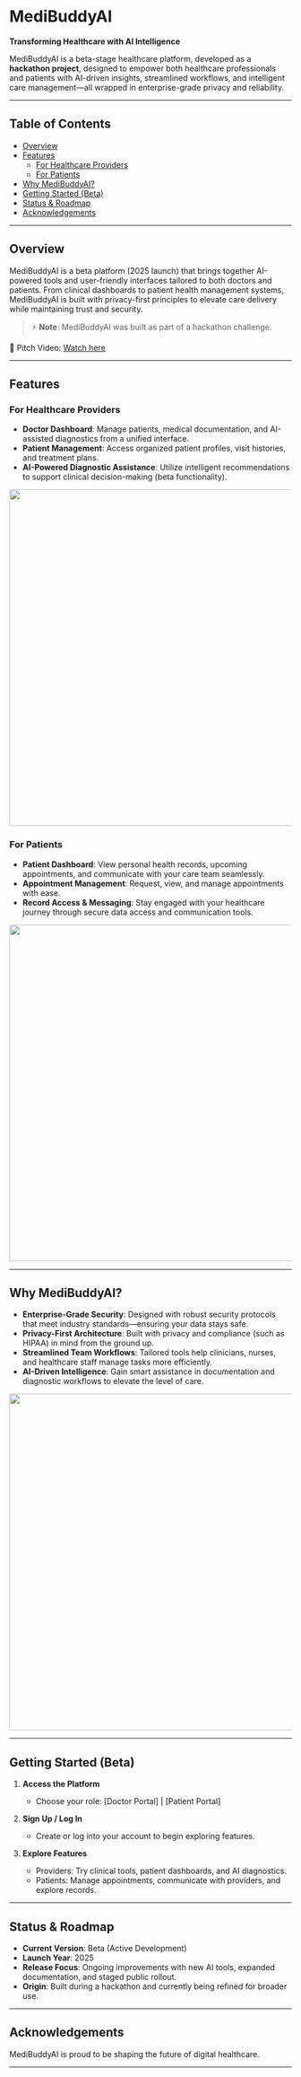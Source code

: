 # MediBuddyAI

**Transforming Healthcare with AI Intelligence**

MediBuddyAI is a beta-stage healthcare platform, developed as a **hackathon project**, designed to empower both healthcare professionals and patients with AI-driven insights, streamlined workflows, and intelligent care management—all wrapped in enterprise-grade privacy and reliability.

---

##  Table of Contents

- [Overview](#overview)  
- [Features](#features)  
  - [For Healthcare Providers](#for-healthcare-providers)  
  - [For Patients](#for-patients)  
- [Why MediBuddyAI?](#why-medibuddyai)  
- [Getting Started (Beta)](#getting-started-beta)  
- [Status & Roadmap](#status--roadmap)  
- [Acknowledgements](#acknowledgements)  

---

## Overview

MediBuddyAI is a beta platform (2025 launch) that brings together AI-powered tools and user-friendly interfaces tailored to both doctors and patients. From clinical dashboards to patient health management systems, MediBuddyAI is built with privacy-first principles to elevate care delivery while maintaining trust and security.  

> ⚡ **Note**: MediBuddyAI was built as part of a hackathon challenge.

  🎥 Pitch Video: [Watch here](https://drive.google.com/file/d/1iev2jM8pZB7WYN-cRH8BM3xswjD8g7Ni)

---

## Features

### For Healthcare Providers
- **Doctor Dashboard**: Manage patients, medical documentation, and AI-assisted diagnostics from a unified interface.  
- **Patient Management**: Access organized patient profiles, visit histories, and treatment plans.  
- **AI-Powered Diagnostic Assistance**: Utilize intelligent recommendations to support clinical decision-making (beta functionality).
<img src="./app/asset/doctor_dashbaord.png" width="600"/>  

### For Patients
- **Patient Dashboard**: View personal health records, upcoming appointments, and communicate with your care team seamlessly.  
- **Appointment Management**: Request, view, and manage appointments with ease.  
- **Record Access & Messaging**: Stay engaged with your healthcare journey through secure data access and communication tools.
<img src="./app/asset/patient_dashbaord.png" width="600"/>  

---

## Why MediBuddyAI?

- **Enterprise-Grade Security**: Designed with robust security protocols that meet industry standards—ensuring your data stays safe.  
- **Privacy-First Architecture**: Built with privacy and compliance (such as HIPAA) in mind from the ground up.  
- **Streamlined Team Workflows**: Tailored tools help clinicians, nurses, and healthcare staff manage tasks more efficiently.  
- **AI-Driven Intelligence**: Gain smart assistance in documentation and diagnostic workflows to elevate the level of care.

<img src="./app/asset/main_menu.png" width="600"/>  

---

## Getting Started (Beta)

1. **Access the Platform**  
   - Choose your role: [Doctor Portal] | [Patient Portal]

2. **Sign Up / Log In**  
   - Create or log into your account to begin exploring features.

3. **Explore Features**  
   - Providers: Try clinical tools, patient dashboards, and AI diagnostics.  
   - Patients: Manage appointments, communicate with providers, and explore records.

---

## Status & Roadmap

- **Current Version**: Beta (Active Development)  
- **Launch Year**: 2025  
- **Release Focus**: Ongoing improvements with new AI tools, expanded documentation, and staged public rollout.  
- **Origin**: Built during a hackathon and currently being refined for broader use.  

---

## Acknowledgements

MediBuddyAI is proud to be shaping the future of digital healthcare.

---